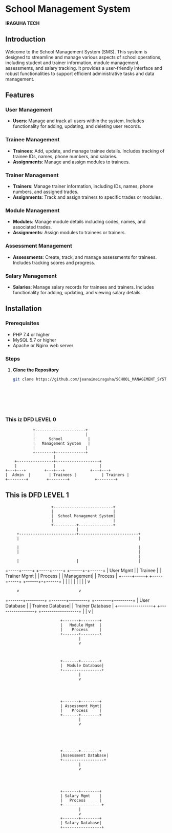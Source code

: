 # School Management System
**IRAGUHA  TECH**
## Introduction

Welcome to the School Management System (SMS). This system is designed to streamline and manage various aspects of school operations, including student and trainer information, module management, assessments, and salary tracking. It provides a user-friendly interface and robust functionalities to support efficient administrative tasks and data management.

## Features

### User Management
- **Users**: Manage and track all users within the system. Includes functionality for adding, updating, and deleting user records.

### Trainee Management
- **Trainees**: Add, update, and manage trainee details. Includes tracking of trainee IDs, names, phone numbers, and salaries.
- **Assignments**: Manage and assign modules to trainees.

### Trainer Management
- **Trainers**: Manage trainer information, including IDs, names, phone numbers, and assigned trades.
- **Assignments**: Track and assign trainers to specific trades or modules.

### Module Management
- **Modules**: Manage module details including codes, names, and associated trades.
- **Assignments**: Assign modules to trainees or trainers.

### Assessment Management
- **Assessments**: Create, track, and manage assessments for trainees. Includes tracking scores and progress.

### Salary Management
- **Salaries**: Manage salary records for trainees and trainers. Includes functionality for adding, updating, and viewing salary details.

## Installation

### Prerequisites
- PHP 7.4 or higher
- MySQL 5.7 or higher
- Apache or Nginx web server

### Steps

1. **Clone the Repository**
   ```bash
   git clone https://github.com/jeanaimeiraguha/SCHOOL_MANAGEMENT_SYSTEM.git







   
### This iz DFD LEVEL 0


                +----------------------+
                |                      |
                |      School           |
                |   Management System   |
                |                      |
                +--------+-------------+
                         |
        +----------------+-------------------+
        |                |                   |
    +---+---+        +---+---+           +---+---+
    |  Admin  |        | Trainees |           | Trainers |
    +--------+        +--------+           +--------+









## This is DFD LEVEL 1











                        +--------------------------+
                        |                          |
                        |  School Management System|
                        |                          |
                        +----------+---------------+
                                   |
         +-------------------------+--------------------------+
         |                                                    |
         
         |                                                    |
         |                                                    |
                                                              |
         |                         |                          |
   +-----+-----+             +-----+-----+             +------+-+------+
   | User Mgmt |             | Trainee   |             | Trainer Mgmt |
   | Process   |             | Management|             | Process      |
   +-----+-----+             +-----+-----+             +------+-+------+
         |                         |                          |
         |                         |                          |
         |                         |                          |
         v
         
         
         v                          v
 +-------+---------+       +-------+---------+       +--------+---------+
 | User Database   |       | Trainee Database|       | Trainer Database |
 +-----------------+       +-----------------+       +------------------+
                                    |
                                    |
                                    v
                                    |
                               
                                    
                            +-------+--------+
                            |   Module Mgmt  |
                            |    Process     |
                            +-------+--------+
                                    |
                                    v


                                    
                            +-------+--------+
                            |  Module Database|
                            +-----------------+
                                    |
                                    v



                                    
                            +-------+--------+
                            | Assessment Mgmt|
                            |    Process     |
                            +-------+--------+
                                    |
                                    v




                                    
                            +-------+--------+
                            |Assessment Database|
                            +------------------+
                                    |
                                    v



                                    
                            +-------+--------+
                            | Salary Mgmt    |
                            |   Process      |
                            +-----------------+
                                    |
                                    v
                            +-------+--------+
                            | Salary Database|
                            +-----------------+

